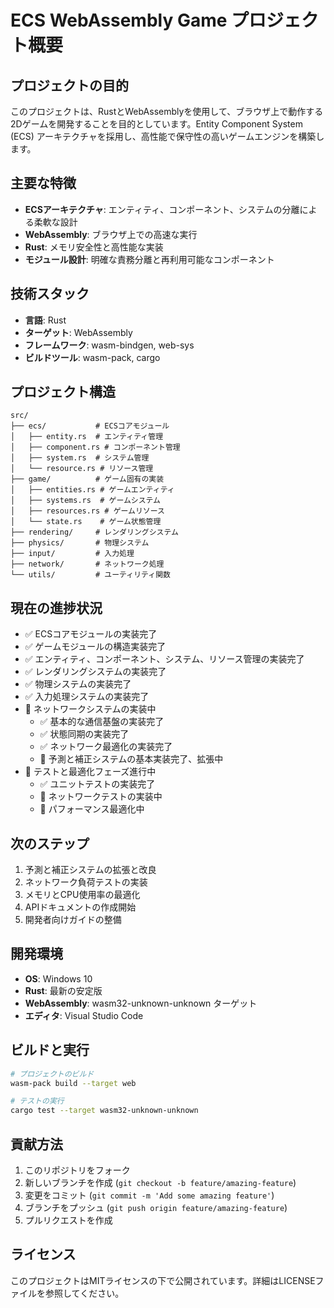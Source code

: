 # ECS WebAssembly Game プロジェクト概要

## プロジェクトの目的
このプロジェクトは、RustとWebAssemblyを使用して、ブラウザ上で動作する2Dゲームを開発することを目的としています。Entity Component System (ECS) アーキテクチャを採用し、高性能で保守性の高いゲームエンジンを構築します。

## 主要な特徴
- **ECSアーキテクチャ**: エンティティ、コンポーネント、システムの分離による柔軟な設計
- **WebAssembly**: ブラウザ上での高速な実行
- **Rust**: メモリ安全性と高性能な実装
- **モジュール設計**: 明確な責務分離と再利用可能なコンポーネント

## 技術スタック
- **言語**: Rust
- **ターゲット**: WebAssembly
- **フレームワーク**: wasm-bindgen, web-sys
- **ビルドツール**: wasm-pack, cargo

## プロジェクト構造
```
src/
├── ecs/           # ECSコアモジュール
│   ├── entity.rs  # エンティティ管理
│   ├── component.rs # コンポーネント管理
│   ├── system.rs  # システム管理
│   └── resource.rs # リソース管理
├── game/          # ゲーム固有の実装
│   ├── entities.rs # ゲームエンティティ
│   ├── systems.rs  # ゲームシステム
│   ├── resources.rs # ゲームリソース
│   └── state.rs    # ゲーム状態管理
├── rendering/     # レンダリングシステム
├── physics/       # 物理システム
├── input/         # 入力処理
├── network/       # ネットワーク処理
└── utils/         # ユーティリティ関数
```

## 現在の進捗状況
- ✅ ECSコアモジュールの実装完了
- ✅ ゲームモジュールの構造実装完了
- ✅ エンティティ、コンポーネント、システム、リソース管理の実装完了
- ✅ レンダリングシステムの実装完了
- ✅ 物理システムの実装完了
- ✅ 入力処理システムの実装完了
- 🔄 ネットワークシステムの実装中
  - ✅ 基本的な通信基盤の実装完了
  - ✅ 状態同期の実装完了
  - ✅ ネットワーク最適化の実装完了
  - 🔄 予測と補正システムの基本実装完了、拡張中
- 🔄 テストと最適化フェーズ進行中
  - ✅ ユニットテストの実装完了
  - 🔄 ネットワークテストの実装中
  - 🔄 パフォーマンス最適化中

## 次のステップ
1. 予測と補正システムの拡張と改良
2. ネットワーク負荷テストの実装
3. メモリとCPU使用率の最適化
4. APIドキュメントの作成開始
5. 開発者向けガイドの整備

## 開発環境
- **OS**: Windows 10
- **Rust**: 最新の安定版
- **WebAssembly**: wasm32-unknown-unknown ターゲット
- **エディタ**: Visual Studio Code

## ビルドと実行
```bash
# プロジェクトのビルド
wasm-pack build --target web

# テストの実行
cargo test --target wasm32-unknown-unknown
```

## 貢献方法
1. このリポジトリをフォーク
2. 新しいブランチを作成 (`git checkout -b feature/amazing-feature`)
3. 変更をコミット (`git commit -m 'Add some amazing feature'`)
4. ブランチをプッシュ (`git push origin feature/amazing-feature`)
5. プルリクエストを作成

## ライセンス
このプロジェクトはMITライセンスの下で公開されています。詳細はLICENSEファイルを参照してください。 